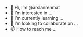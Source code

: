 - 👋 Hi, I’m @arslanrehmat
- 👀 I’m interested in ...
- 🌱 I’m currently learning ...
- 💞️ I’m looking to collaborate on ...
- 📫 How to reach me ...

<!---
arslanrehmat/arslanrehmat is a ✨ special ✨ repository because its `README.md` (this file) appears on your GitHub profile.
You can click the Preview link to take a look at your changes.
--->
